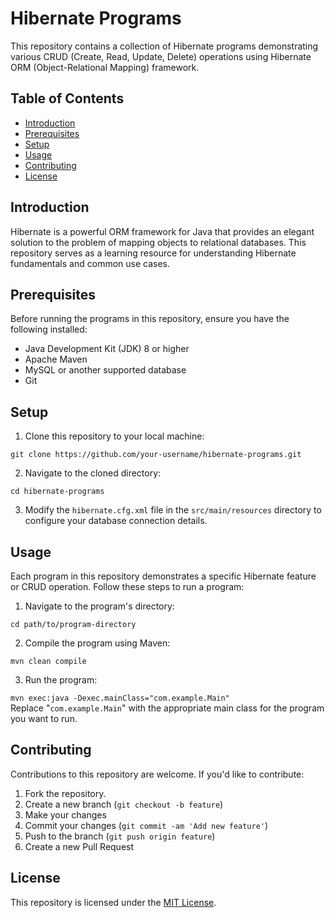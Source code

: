  
  <h1>Hibernate Programs</h1>
    <p>This repository contains a collection of Hibernate programs demonstrating various CRUD (Create, Read, Update, Delete) operations using Hibernate ORM (Object-Relational Mapping) framework.</p>

  <h2>Table of Contents</h2>
    <ul>
        <li><a href="#introduction">Introduction</a></li>
        <li><a href="#prerequisites">Prerequisites</a></li>
        <li><a href="#setup">Setup</a></li>
        <li><a href="#usage">Usage</a></li>
        <li><a href="#contributing">Contributing</a></li>
        <li><a href="#license">License</a></li>
    </ul>
    <h2 id="introduction">Introduction</h2>
    <p>Hibernate is a powerful ORM framework for Java that provides an elegant solution to the problem of mapping objects to relational databases. This repository serves as a learning resource for understanding Hibernate fundamentals and common use cases.</p>
    <h2 id="prerequisites">Prerequisites</h2>
    <p>Before running the programs in this repository, ensure you have the following installed:</p>
    <ul>
        <li>Java Development Kit (JDK) 8 or higher</li>
        <li>Apache Maven</li>
        <li>MySQL or another supported database</li>
        <li>Git</li>
    </ul>
    <h2 id="setup">Setup</h2>
    <ol>
        <li>Clone this repository to your local machine:</li>
    </ol>
    <code>git clone https://github.com/your-username/hibernate-programs.git</code>
    <ol start="2">
        <li>Navigate to the cloned directory:</li>
    </ol>
    <code>cd hibernate-programs</code>
    <ol start="3">
        <li>Modify the <code>hibernate.cfg.xml</code> file in the <code>src/main/resources</code> directory to configure your database connection details.</li>
    </ol>
    <h2 id="usage">Usage</h2>
    <p>Each program in this repository demonstrates a specific Hibernate feature or CRUD operation. Follow these steps to run a program:</p>
    <ol>
        <li>Navigate to the program's directory:</li>
    </ol>
    <code>cd path/to/program-directory</code>
    <ol start="2">
        <li>Compile the program using Maven:</li>
    </ol>
    <code>mvn clean compile</code>
    <ol start="3">
        <li>Run the program:</li>
    </ol>
    <code>mvn exec:java -Dexec.mainClass="com.example.Main"</code><br>
    Replace "<code>com.example.Main</code>" with the appropriate main class for the program you want to run.
    <h2 id="contributing">Contributing</h2>
    <p>Contributions to this repository are welcome. If you'd like to contribute:</p>
    <ol>
        <li>Fork the repository.</li>
        <li>Create a new branch (<code>git checkout -b feature</code>)</li>
        <li>Make your changes</li>
        <li>Commit your changes (<code>git commit -am 'Add new feature'</code>)</li>
        <li>Push to the branch (<code>git push origin feature</code>)</li>
        <li>Create a new Pull Request</li>
    </ol>
    <h2 id="license">License</h2>
    <p>This repository is licensed under the <a href="LICENSE">MIT License</a>.</p>

